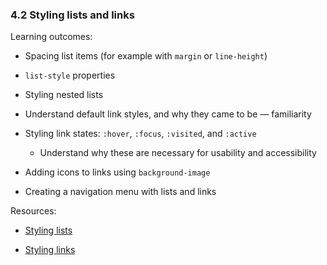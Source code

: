 ### 4.2 Styling lists and links

Learning outcomes:

- Spacing list items (for example with `margin` or `line-height`)

- `list-style` properties

- Styling nested lists

- Understand default link styles, and why they came to be — familiarity

- Styling link states: `:hover`, `:focus`, `:visited`, and `:active`

  - Understand why these are necessary for usability and accessibility

- Adding icons to links using `background-image`

- Creating a navigation menu with lists and links

Resources:

- [Styling lists](https://developer.mozilla.org/docs/Learn/CSS/Styling_text/Styling_lists)

- [Styling links](https://developer.mozilla.org/docs/Learn/CSS/Styling_text/Styling_links)
